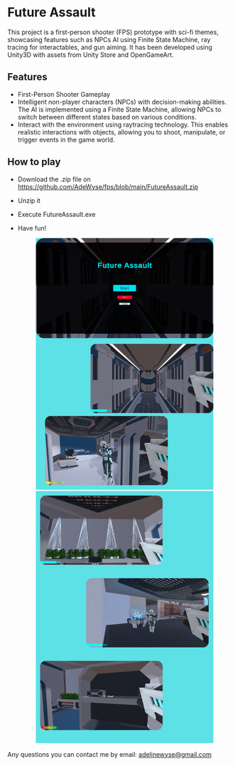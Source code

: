 # Future Assault
This project is a first-person shooter (FPS) prototype with sci-fi themes, showcasing features such as NPCs AI using Finite State Machine, ray tracing for interactables, and  gun aiming. It has been developed using  Unity3D with assets from Unity Store and OpenGameArt.

## Features
- First-Person Shooter Gameplay
- Intelligent non-player characters (NPCs) with decision-making abilities. The AI is implemented using a Finite State Machine, allowing NPCs to switch between different states based on various conditions.
- Interact with the environment using raytracing technology. This enables realistic interactions with objects, allowing you to shoot, manipulate, or trigger events in the game world.

## How to play

- Download the .zip file on https://github.com/AdeWyse/fps/blob/main/FutureAssault.zip
- Unzip it
- Execute FutureAssault.exe
- Have fun!

  <p align="center">
    <img src="https://raw.githubusercontent.com/AdeWyse/fps/main/ImagesVideos/2.png" alt="First Image" width="400" />
    <img src="https://raw.githubusercontent.com/AdeWyse/fps/main/ImagesVideos/1.png" alt="Second Image" width="400" /> 
  </p>

Any questions you can contact me by email: adelinewyse@gmail.com
